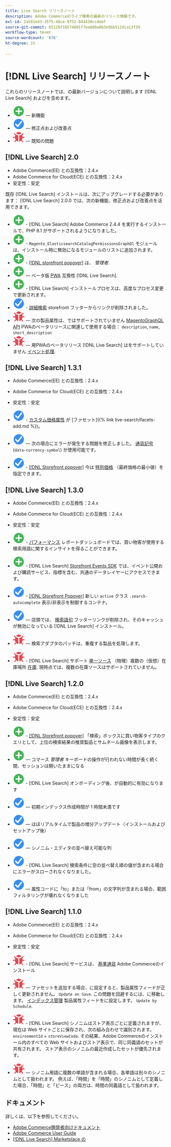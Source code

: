 ```yaml
---
title: Live Search リリースノート
description: Adobe Commerceのライブ検索の最新のリリース情報です。
exl-id: 2a581e43-35f5-48ce-9752-844430ccdebf
source-git-commit: 65126f10574801f7ea8d0a863e9bb512dca13f39
workflow-type: tm+mt
source-wordcount: '676'
ht-degree: 1%

---
```


# [!DNL Live Search] リリースノート

これらのリリースノートでは、の最新バージョンについて説明します [!DNL Live Search] およびを含めます。

* ![新規](../assets/new.svg)  — 新機能
* ![修正点](../assets/fix.svg)  — 修正点および改善点
* ![バグ](../assets/bug.svg)  — 既知の問題

## [!DNL Live Search] 2.0

* Adobe Commerce(EE) との互換性：2.4.x
* Adobe Commerce for Cloud(ECE) との互換性：2.4.x
* 安定性：安定

既存 [!DNL Live Search] インストールは、次にアップグレードする必要があります： [!DNL Live Search] 2.0.0 では、次の新機能、修正点および改善点を活用できます。

* ![新規](../assets/new.svg) - [!DNL Live Search] Adobe Commerce 2.4.4 を実行するインストールで、PHP 8.1 がサポートされるようになりました。
* ![新規](../assets/new.svg) - `Magento_ElasticsearchCatalogPermissionsGraphQl` モジュールは、インストール時に無効になるモジュールのリストに追加されます。
* ![新規](../assets/new.svg) - [[!DNL storefront popover]](quick-tour.md) は、 *管理者*.
* ![新規](../assets/new.svg)  — ベータ版 [PWA](https://developer.adobe.com/commerce/pwa-studio/) 互換性 [!DNL Live Search].
* ![新規](../assets/new.svg) - [!DNL Live Search] インストールプロセスは、高度なプロセス変更で更新されます。
* ![修正点](../assets/fix.svg) - [詳細検索](https://docs.magento.com/user-guide/catalog/search-advanced.html) storefront フッターからリンクが削除されました。
* ![バグ](../assets/bug.svg)  — 次の製品属性は、ではサポートされていません [MagentoGraphQL API](https://devdocs.magento.com/guides/v2.4/graphql) PWAのベータリリースに関連して使用する場合： `description`, `name`, `short_description`
* ![バグ](../assets/bug.svg)  — 用PWAのベータリリース [!DNL Live Search] はをサポートしていません [イベント処理](https://devdocs.magento.com/shared-services/storefront-events-sdk.html).

## [!DNL Live Search] 1.3.1

* Adobe Commerce(EE) との互換性：2.4.x
* Adobe Commerce for Cloud(ECE) との互換性：2.4.x
* 安定性：安定

* ![修正点](../assets/fix.svg) - [カスタム価格属性](https://docs.magento.com/user-guide/stores/attributes-input-types.html) が [ファセット]({% link live-search/facets-add.md %})。
* ![修正点](../assets/fix.svg)  — 次の場合にエラーが発生する問題を修正しました。 [通貨記号](https://docs.magento.com/user-guide/stores/currency-symbols.html) (`data-currency-symbol`) が使用可能です。
* ![修正点](../assets/fix.svg) - [[!DNL Storefront popover]](storefront-popover.md) 今は [特別価格](https://docs.magento.com/user-guide/catalog/product-price-special.html) （最終価格の最小値）を指定できます。

## [!DNL Live Search] 1.3.0

* Adobe Commerce(EE) との互換性：2.4.x
* Adobe Commerce for Cloud(ECE) との互換性：2.4.x
* 安定性：安定

* ![新規](../assets/new.svg) - [パフォーマンス](performance.md) レポートダッシュボードでは、買い物客が使用する検索用語に関するインサイトを得ることができます。
* ![新規](../assets/new.svg) - [!DNL Live Search] [Storefront Events SDK](https://devdocs.magento.com/shared-services/storefront-events-sdk.html) では、イベント公開および購読サービス、指標を含む、共通のデータレイヤーにアクセスできます。
* ![修正点](../assets/fix.svg) - [[!DNL Storefront Popover]](https://devdocs.magento.com/live-search/storefront-popover.html) 新しい `active` クラス `.search-autocomplete` 表示/非表示を制御するコンテナ。
* ![修正点](../assets/fix.svg)  — 店頭では、 [検索語句](https://docs.magento.com/user-guide/marketing/search-terms-popular.html) フッターリンクが削除され、そのキャッシュが無効になっている [!DNL Live Search] インストール。
* ![バグ](../assets/bug.svg)  — 検索アダプタのパッチは、重複する製品を処理します。
* ![バグ](../assets/bug.svg) - [!DNL Live Search] サポート [単一ソース](https://docs.magento.com/user-guide/catalog/inventory-sources.html) （物理）複数の（仮想）在庫場所 [在庫](https://docs.magento.com/user-guide/catalog/inventory-stock.html). 現時点では、複数の在庫ソースはサポートされていません。

## [!DNL Live Search] 1.2.0

* Adobe Commerce(EE) との互換性：2.4.x
* Adobe Commerce for Cloud(ECE) との互換性：2.4.x
* 安定性：安定

* ![新規](../assets/new.svg) - [[!DNL Storefront popover]](storefront-popover.md) 「検索」ボックスに買い物客タイプのクエリとして、上位の検索結果の推奨製品とサムネール画像を表示します。
* ![新規](../assets/new.svg)  — コマース *管理者* キーボードの操作が行われない時間が長く続く間、セッションは開いたままになる
* ![新規](../assets/new.svg) - [!DNL Live Search] オンボーディング後、が自動的に有効になります
* ![修正点](../assets/fix.svg)  — 初期インデックス作成時間が 1 時間未満です
* ![修正点](../assets/fix.svg)  — ほぼリアルタイムで製品の増分アップデート（インストールおよびセットアップ後）
* ![修正点](../assets/fix.svg)  — シノニム・エディタの並べ替え可能な列
* ![修正点](../assets/fix.svg) - [!DNL Live Search] 検索条件に空の並べ替え順の値が含まれる場合にエラーがスローされなくなりました。
* ![修正点](../assets/fix.svg)  — 属性コードに「to」または「from」の文字列が含まれる場合、範囲フィルタリングが壊れなくなりました

## [!DNL Live Search] 1.1.0

* Adobe Commerce(EE) との互換性：2.4.x
* Adobe Commerce for Cloud(ECE) との互換性：2.4.x
* 安定性：安定

* ![バグ](../assets/bug.svg) - [!DNL Live Search] サービスは、 [基準通貨](https://docs.magento.com/user-guide/stores/currency-configuration.html) Adobe Commerceのインストール
* ![バグ](../assets/bug.svg)  — ファセットを追加する場合、に設定すると、製品属性フィードが正しく更新されません。 `Update on Save`. この問題を回避するには、に移動します。 [インデックス管理](https://docs.magento.com/user-guide/system/index-management.html) 製品属性フィードをに設定します。 `Update by Schedule`.
* ![バグ](../assets/bug.svg) - [!DNL Live Search] シノニムはストア表示ごとに定義されますが、現在は Web サイトごとに保存され、次の組み合わせで識別されます。 `environmentId` + `storeViewCode`. その結果、Adobe Commerceのインストール内のすべての Web サイトおよびストア表示で、同じ同義語のセットが共有されます。 ストア表示のシノニムの最近作成したセットが優先されます。
* ![バグ](../assets/bug.svg)  — シノニム用語に複数の単語が含まれる場合、各単語は別々のシノニムとして扱われます。 例えば、「時間」を「時間」のシノニムとして定義した場合、「時間」と「ピース」の両方は、時間の同義語として扱われます。

## ドキュメント

詳しくは、以下を参照してください。

* [Adobe Commerce開発者向けドキュメント](https://devdocs.magento.com/)
* [Adobe Commerce User Guide](https://docs.magento.com/user-guide/)
* [[!DNL Live Search] Marketplace の](https://marketplace.magento.com/magento-live-search.html)

